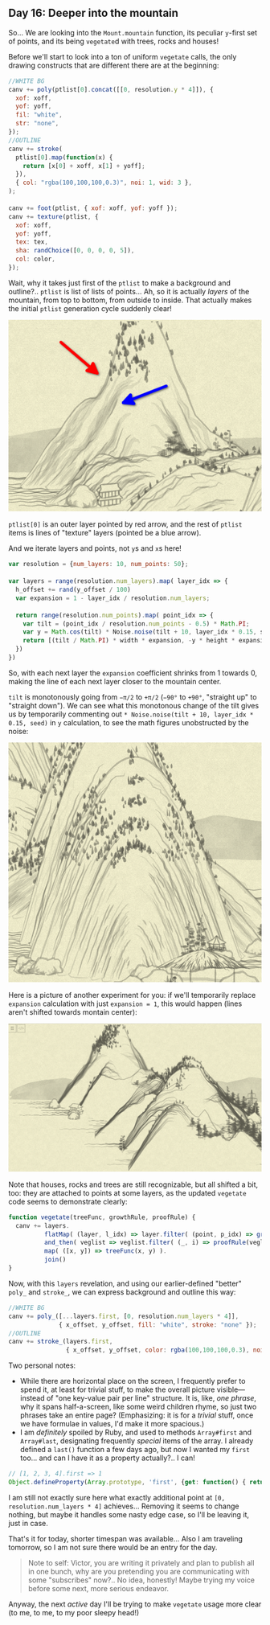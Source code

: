 ## Day 16: Deeper into the mountain

So... We are looking into the `Mount.mountain` function, its peculiar `y`-first set of points, and its being `vegetate`d with trees, rocks and houses!

Before we'll start to look into a ton of uniform `vegetate` calls, the only drawing constructs that are different there are at the beginning:

```js
//WHITE BG
canv += poly(ptlist[0].concat([[0, resolution.y * 4]]), {
  xof: xoff,
  yof: yoff,
  fil: "white",
  str: "none",
});
//OUTLINE
canv += stroke(
  ptlist[0].map(function(x) {
    return [x[0] + xoff, x[1] + yoff];
  }),
  { col: "rgba(100,100,100,0.3)", noi: 1, wid: 3 },
);

canv += foot(ptlist, { xof: xoff, yof: yoff });
canv += texture(ptlist, {
  xof: xoff,
  yof: yoff,
  tex: tex,
  sha: randChoice([0, 0, 0, 0, 5]),
  col: color,
});
```

Wait, why it takes just first of the `ptlist` to make a background and outline?.. `ptlist` is list of lists of points... Ah, so it is actually _layers_ of the mountain, from top to bottom, from outside to inside. That actually makes the initial `ptlist` generation cycle suddenly clear!

![](image43.png)

`ptlist[0]` is an outer layer pointed by red arrow, and the rest of `ptlist` items is lines of "texture" layers (pointed be a blue arrow).

And we iterate layers and points, not `y`s and `x`s here!

```js
var resolution = {num_layers: 10, num_points: 50};

var layers = range(resolution.num_layers).map( layer_idx => {
  h_offset += rand(y_offset / 100)
  var expansion = 1 - layer_idx / resolution.num_layers;

  return range(resolution.num_points).map( point_idx => {
    var tilt = (point_idx / resolution.num_points - 0.5) * Math.PI;
    var y = Math.cos(tilt) * Noise.noise(tilt + 10, layer_idx * 0.15, seed);
    return [(tilt / Math.PI) * width * expansion, -y * height * expansion + h_offset]
  })
})
```

So, with each next layer the `expansion` coefficient shrinks from 1 towards 0, making the line of each next layer closer to the mountain center.

`tilt` is monotonously going from `−π/2` to `+π/2` (`−90°` to `+90°`, "straight up" to "straight down"). We can see what this monotonous change of the tilt gives us by temporarily commenting out `* Noise.noise(tilt + 10, layer_idx * 0.15, seed)` in `y` calculation, to see the math figures unobstructed by the noise:

![](image44.png)

Here is a picture of another experiment for you: if we'll temporarily replace `expansion` calculation with just `expansion = 1`, this would happen (lines aren't shifted towards montain center):

![](image45.png)

Note that houses, rocks and trees are still recognizable, but all shifted a bit, too: they are attached to points at some layers, as the updated `vegetate` code seems to demonstrate clearly:

```js
function vegetate(treeFunc, growthRule, proofRule) {
  canv += layers.
          flatMap( (layer, l_idx) => layer.filter( (point, p_idx) => growthRule(l_idx, p_idx) ) ).
          and_then( veglist => veglist.filter( (_, i) => proofRule(veglist, i) ) ).
          map( ([x, y]) => treeFunc(x, y) ).
          join()
}
```

Now, with this `layers` revelation, and using our earlier-defined "better" `poly_` and `stroke_`, we can express background and outline this way:

```js
//WHITE BG
canv += poly_([...layers.first, [0, resolution.num_layers * 4]],
              { x_offset, y_offset, fill: "white", stroke: "none" });
//OUTLINE
canv += stroke_(layers.first,
                { x_offset, y_offset, color: rgba(100,100,100,0.3), noise: 1, width: 3 });
```

Two personal notes:

* While there are horizontal place on the screen, I frequently prefer to spend it, at least for trivial stuff, to make the overall picture visible—instead of "one key-value pair per line" structure. It is, like, _one phrase_, why it spans half-a-screen, like some weird children rhyme, so just two phrases take an entire page? (Emphasizing: it is for a _trivial_ stuff, once we have formulae in values, I'd make it more spacious.)
* I am _definitely_ spoiled by Ruby, and used to methods `Array#first` and `Array#last`, designating frequently _special_ items of the array. I already defined a `last()` function a few days ago, but now I wanted my `first` too... and can I have it as a property actually?.. I can!
```js
// [1, 2, 3, 4].first => 1
Object.defineProperty(Array.prototype, 'first', {get: function() { return this[0] }})
```

I am still not exactly sure here what exactly additional point at `[0, resolution.num_layers * 4]` achieves... Removing it seems to change nothing, but maybe it handles some nasty edge case, so I'll be leaving it, just in case.

That's it for today, shorter timespan was available... Also I am traveling tomorrow, so I am not sure there would be an entry for the day.

> Note to self: Victor, you are writing it privately and plan to publish all in one bunch, why are you pretending you are communicating with some "subscribes" now?.. No idea, honestly! Maybe trying my voice before some next, more serious endeavor.

Anyway, the next _active_ day I'll be trying to make `vegetate` usage more clear (to me, to me, to my poor sleepy head!)
